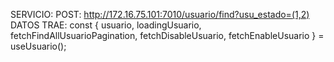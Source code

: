 SERVICIO:
POST:
http://172.16.75.101:7010/usuario/find?usu_estado=(1,2)
DATOS TRAE:
const { usuario, loadingUsuario, fetchFindAllUsuarioPagination, fetchDisableUsuario, fetchEnableUsuario } = useUsuario();
